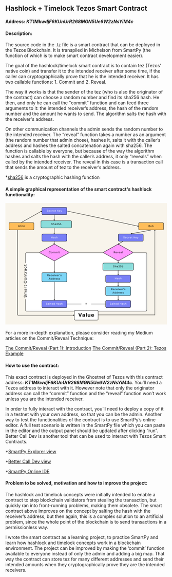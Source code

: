 ## Hashlock + Timelock Tezos Smart Contract

#### Address: ***KT1MkwdjF6KUnUrR268MGN5Ue6W2zNsYiM4c***

#### Description:
The source code in the .tz file is a smart contract that can be deployed in the Tezos Blockchain. It is transpiled in Michelson from SmartPy (the function of which is to make smart contract development easier).

The goal of the hashlock/timelock smart contract is to contain tez (Tezos' native coin) and transfer it to the intended receiver after some time, if the caller can cryptographically prove that he is the intended receiver. It has two callable functions: 1. Commit and 2. Reveal.

The way it works is that the sender of the tez (who is also the originator of the contract) can choose a random number and find its sha256 hash. He then, and only he can call the "commit” function and can feed three arguments to it: the intended receiver’s address, the hash of the random number and the amount he wants to send. The algorithm salts the hash with the receiver's address.

On other communication channels the admin sends the random number to the intended receiver. The “reveal” function takes a number as an argument (the random number that admin chose), hashes it, salts it with the caller’s address and hashes the salted concatenation again with sha256. The function is callable by everyone, but because of the way the algorithm hashes and salts the hash with the caller’s address, it only “reveals” when called by the intended receiver. The reveal in this case is a transaction call that sends the amount of tez to the receiver’s address.

*[sha256](https://en.wikipedia.org/wiki/SHA-2 "sha256") is a cryptographic hashing function 

#### A simple graphical representation of the smart contract's hashlock functionality:


![Functionality](smart-contract-functionality.png)

For a more in-depth explanation, please consider reading my Medium articles on the Commit/Reveal Technique:

[The Commit/Reveal (Part 1): Introduction](https://medium.com/@hajdibengu/the-commit-reveal-part-1-introduction-9851e6feb7b0)
[The Commit/Reveal (Part 2): Tezos Example](https://medium.com/@hajdibengu/the-commit-reveal-part-2-tezos-example-6413fc440073)

#### How to use the contract:
This exact contract is deployed in the Ghostnet of Tezos with this contract address: ***KT1MkwdjF6KUnUrR268MGN5Ue6W2zNsYiM4c***. You’ll need a Tezos address to interact with it. However note that only the originator address can call the “commit” function and the “reveal” function won’t work unless you are the intended receiver.

In order to fully interact with the contract, you’ll need to deploy a copy of it in a testnet with your own address, so that you can be the admin. Another way to test the functionalities of the contract is to use SmartPy’s online editor. A full test scenario is written in the SmartPy file which you can paste in the editor and the output panel should be updated after clicking “run”. Better Call Dev is another tool that can be used to interact with Tezos Smart Contracts.

*[SmartPy Explorer view](https://smartpy.io/explorer?address=KT1MkwdjF6KUnUrR268MGN5Ue6W2zNsYiM4c "SmartPy Explorer view")

*[Better Call Dev view](https://better-call.dev/ghostnet/KT1MkwdjF6KUnUrR268MGN5Ue6W2zNsYiM4c/operations "Better Call Dev view")

*[SmartPy Online IDE](https://smartpy.io/ide "SmartPy Online IDE")

#### Problem to be solved, motivation and how to improve the project:
The hashlock and timelock concepts were initially intended to enable a contract to stop blockchain validators from stealing the transaction, but quickly ran into front-running problems, making them obsolete. The smart contract above improves on the concept by salting the hash with the receiver’s address, but then again, this is a complex solution to an artificial problem, since the whole point of the blockchain is to send transactions in a permissionless way.

I wrote the smart contract as a learning project, to practice SmartPy and learn how hashlock and timelock concepts work in a blockchain environment. The project can be improved by making the ‘commit’ function available to everyone instead of only the admin and adding a big map. That way the contract can store tez for many different addresses and send their intended amounts when they cryptographically prove they are the intended receivers.

